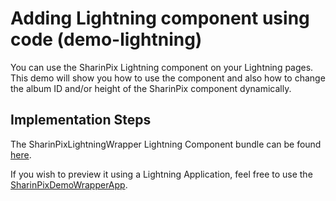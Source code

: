 # Adding Lightning component using code (demo-lightning)

You can use the SharinPix Lightning component on your Lightning pages. This demo will show you how to use the component and also how to change the album ID and/or height of the SharinPix component dynamically.

## Implementation Steps

The SharinPixLightningWrapper Lightning Component bundle can be found [here](src/aura/SharinPixLightningWrapper).

If you wish to preview it using a Lightning Application, feel free to use the [SharinPixDemoWrapperApp](src/aura/SharinPixDemoWrapperApp).
